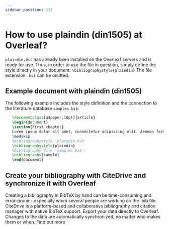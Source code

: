 ```yaml
---
sidebar_position: 117
---
```


# How to use plaindin (din1505) at Overleaf?
`plaindin.bst` has already been installed on the Overleaf servers and is ready for use. Thus, in order to use the file in question, simply define the style directly in your document: `\bibliographystyle{plaindin}` The file extension `.bst` can be omitted.

## Example document with plaindin (din1505)
The following example includes the style definition and the connection to the literature database `samples.bib`.
```tex
   \documentclass[a4paper,10pt]{article}
   \begin{document}
   \section{First chapter}
   Lorem ipsum dolor sit amet, consectetur adipiscing elit. Aenean fermentum justo massa, ut maximus mauris sodales et. Aenean vel elit a erat rhoncus pharetra.
   \medskip
   %bibliographystyle 'plaindin.bst'
   \bibliographystyle{plaindin}
   %bibliography file 'samples.bib'.
   \bibliography{sample}
   \end{document}
```

## Create your bibliography with CiteDrive and synchronize it with Overleaf
Creating a bibliography in BibTeX by hand can be time-consuming and error-prone - especially when several people are working on the .bib file. CiteDrive is a platform-based and collaborative bibliography and citation manager with native BibTeX support. Export your data directly to Overleaf. Changes to the data are automatically synchronized, no matter who makes them or when. Find out more
